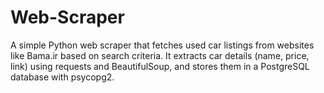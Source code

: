 # Web-Scraper
A simple Python web scraper that fetches used car listings from websites like Bama.ir based on search criteria. It extracts car details (name, price, link) using requests and BeautifulSoup, and stores them in a PostgreSQL database with psycopg2.
